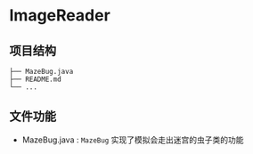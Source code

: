 # ImageReader

## 项目结构

```
├── MazeBug.java
├── README.md
└── ...
```

## 文件功能

 - MazeBug.java : `MazeBug` 实现了模拟会走出迷宫的虫子类的功能